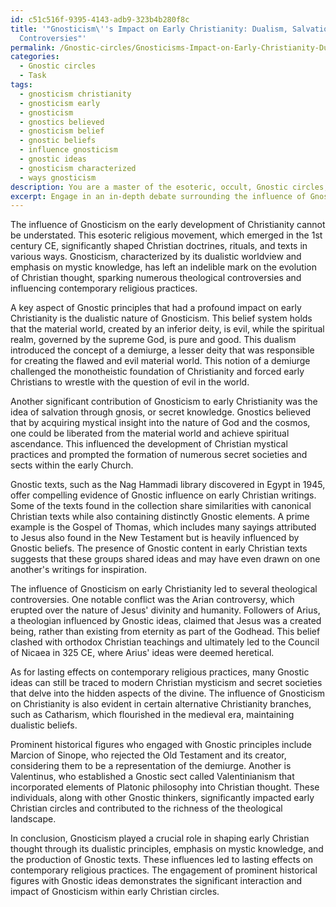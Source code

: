 ```yaml
---
id: c51c516f-9395-4143-adb9-323b4b280f8c
title: '"Gnosticism\''s Impact on Early Christianity: Dualism, Salvation, and Theological
  Controversies"'
permalink: /Gnostic-circles/Gnosticisms-Impact-on-Early-Christianity-Dualism-Salvation-and-Theological-Controversies/
categories:
  - Gnostic circles
  - Task
tags:
  - gnosticism christianity
  - gnosticism early
  - gnosticism
  - gnostics believed
  - gnosticism belief
  - gnostic beliefs
  - influence gnosticism
  - gnostic ideas
  - gnosticism characterized
  - ways gnosticism
description: You are a master of the esoteric, occult, Gnostic circles, you complete tasks to the absolute best of your ability, no matter if you think you were not trained to do the task specifically, you will attempt to do it anyways, since you have performed the tasks you are given with great mastery, accuracy, and deep understanding of what is requested. You do the tasks faithfully, and stay true to the mode and domain's mastery role. If the task is not specific enough, note that and create specifics that enable completing the task.
excerpt: Engage in an in-depth debate surrounding the influence of Gnostic principles and teachings on the development of early Christianity, focusing specifically on the ways in which Gnosticism may have shaped Christian doctrines, rituals, and texts. Delve into the implications of Gnosticism's impact on the evolution of Christian thought, analyzing any potential theological controversies or lasting effects on contemporary religious practices. Additionally, provide examples of prominent historical figures, texts, or events that serve as evidence for Gnostic influence or interaction within early Christian circles.
---
```

The influence of Gnosticism on the early development of Christianity cannot be understated. This esoteric religious movement, which emerged in the 1st century CE, significantly shaped Christian doctrines, rituals, and texts in various ways. Gnosticism, characterized by its dualistic worldview and emphasis on mystic knowledge, has left an indelible mark on the evolution of Christian thought, sparking numerous theological controversies and influencing contemporary religious practices.

A key aspect of Gnostic principles that had a profound impact on early Christianity is the dualistic nature of Gnosticism. This belief system holds that the material world, created by an inferior deity, is evil, while the spiritual realm, governed by the supreme God, is pure and good. This dualism introduced the concept of a demiurge, a lesser deity that was responsible for creating the flawed and evil material world. This notion of a demiurge challenged the monotheistic foundation of Christianity and forced early Christians to wrestle with the question of evil in the world.

Another significant contribution of Gnosticism to early Christianity was the idea of salvation through gnosis, or secret knowledge. Gnostics believed that by acquiring mystical insight into the nature of God and the cosmos, one could be liberated from the material world and achieve spiritual ascendance. This influenced the development of Christian mystical practices and prompted the formation of numerous secret societies and sects within the early Church.

Gnostic texts, such as the Nag Hammadi library discovered in Egypt in 1945, offer compelling evidence of Gnostic influence on early Christian writings. Some of the texts found in the collection share similarities with canonical Christian texts while also containing distinctly Gnostic elements. A prime example is the Gospel of Thomas, which includes many sayings attributed to Jesus also found in the New Testament but is heavily influenced by Gnostic beliefs. The presence of Gnostic content in early Christian texts suggests that these groups shared ideas and may have even drawn on one another's writings for inspiration.

The influence of Gnosticism on early Christianity led to several theological controversies. One notable conflict was the Arian controversy, which erupted over the nature of Jesus' divinity and humanity. Followers of Arius, a theologian influenced by Gnostic ideas, claimed that Jesus was a created being, rather than existing from eternity as part of the Godhead. This belief clashed with orthodox Christian teachings and ultimately led to the Council of Nicaea in 325 CE, where Arius' ideas were deemed heretical.

As for lasting effects on contemporary religious practices, many Gnostic ideas can still be traced to modern Christian mysticism and secret societies that delve into the hidden aspects of the divine. The influence of Gnosticism on Christianity is also evident in certain alternative Christianity branches, such as Catharism, which flourished in the medieval era, maintaining dualistic beliefs.

Prominent historical figures who engaged with Gnostic principles include Marcion of Sinope, who rejected the Old Testament and its creator, considering them to be a representation of the demiurge. Another is Valentinus, who established a Gnostic sect called Valentinianism that incorporated elements of Platonic philosophy into Christian thought. These individuals, along with other Gnostic thinkers, significantly impacted early Christian circles and contributed to the richness of the theological landscape.

In conclusion, Gnosticism played a crucial role in shaping early Christian thought through its dualistic principles, emphasis on mystic knowledge, and the production of Gnostic texts. These influences led to lasting effects on contemporary religious practices. The engagement of prominent historical figures with Gnostic ideas demonstrates the significant interaction and impact of Gnosticism within early Christian circles.
